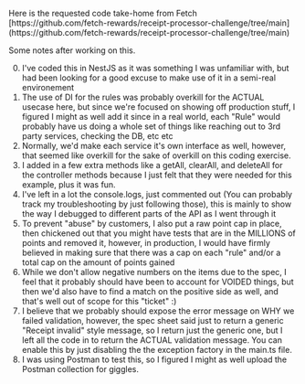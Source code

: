 <p>
Here is the requested code take-home from Fetch [https://github.com/fetch-rewards/receipt-processor-challenge/tree/main](https://github.com/fetch-rewards/receipt-processor-challenge/tree/main)
</p>
<p>
  Some notes after working on this.
  <ol start="0"> 
  <li>
  I've coded this in NestJS as it was something I was unfamiliar with, but had been looking for a good excuse to make use of it in a semi-real environement
  </li>
      <li>The use of DI for the rules was probably overkill for the ACTUAL usecase here, but since we're focused on showing off production stuff, I figured I might as well add it since in a real world, each "Rule" would probably have us doing a whole set of things like reaching out to 3rd party services, checking the DB, etc etc
      </li>
      <li>
      Normally, we'd make each service it's own interface as well, however, that seemed like overkill for the sake of overkill on this coding exercise.
    </li>
      <li>
      I added in a few extra methods like a getAll, clearAll, and deleteAll for the controller methods because I just felt that they were needed for this example, plus it was fun.
    </li>
      <li>I've left in a lot the console.logs, just commented out (You can probably track my troubleshooting by just following those), this is mainly to show the way I debugged to different parts of the API as I went through it
      </li>
      <li>To prevent "abuse" by customers, I also put a raw point cap in place, then chickened out that you might have tests that are in the MILLIONS of points and removed it, however, in production, I would have firmly believed in making sure that there was a cap on each "rule" and/or a total cap on the amount of points gained
      </li>
      <li>While we don't allow negative numbers on the items due to the spec, I feel that it probably should have been to account for VOIDED things, but then we'd also have to find a match on the positive side as well, and that's well out of scope for this "ticket" :) 
    </li>
    <li>
      I believe that we probably should expose the error message on WHY we failed validation, however, the spec sheet said just to return a generic "Receipt invalid" style message, so I return just the generic one, but I left all the code in to return the ACTUAL validation message. You can enable this by just disabling the the exception factory in the main.ts file.
    </li>
    <li>
      I was using Postman to test this, so I figured I might as well upload the Postman collection for giggles.
    </li>
  </ol>
</p>
